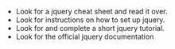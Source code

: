 - Look for a jquery cheat sheet and read it over.
- Look for instructions on how to set up jquery.
- Look for and complete a short jquery tutorial.
- Look for the official jquery documentation

